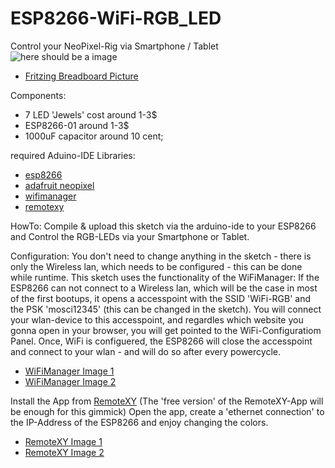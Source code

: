 # ESP8266-WiFi-RGB_LED
Control your NeoPixel-Rig via Smartphone / Tablet
![here should be a image](http://netz-weit.de/img_3072.jpg "ESP8266-01 with 7 RGB-LEDs hooked up")
* [Fritzing Breadboard Picture](https://github.com/icsom/ESP8266-WiFi-RGB_LED/blob/master/fritzing_bb.png)

Components:
* 7 LED 'Jewels' cost around 1-3$
* ESP8266-01  around 1-3$
* 1000uF capacitor around 10 cent;

required Aduino-IDE Libraries:
* [esp8266](https://github.com/icsom/ESP8266-WiFi-RGB_LED)
* [adafruit neopixel](https://learn.adafruit.com/adafruit-neopixel-uberguide/arduino-library-installation)
* [wifimanager](https://github.com/tzapu/WiFiManager)
* [remotexy](http://remotexy.com/en/help/how-install-library/)

HowTo:
Compile & upload this sketch via the arduino-ide to your ESP8266 and Control
the RGB-LEDs via your Smartphone or Tablet.

Configuration:
You don't need to change anything in the sketch - there is only the Wireless lan,
which needs to be configured - this can be done while runtime.
This sketch uses the functionality of the WiFiManager:
If the ESP8266 can not connect to a Wireless lan, which will be the case in most
of the first bootups, it opens a accesspoint with the
SSID 'WiFi-RGB' and the PSK 'mosci12345' (this can be changed in the sketch).
You will connect your wlan-device to this accesspoint, and regardles which website
you gonna open in your browser, you will get pointed to the WiFi-Configuratiom Panel.
Once, WiFi is configuered, the ESP8266 will close the accesspoint and connect to
your wlan - and will do so after every powercycle.
* [WiFiManager Image 1](http://netz-weit.de/img_3088.png)
* [WiFiManager Image 2](http://netz-weit.de/img_3090.png)

Install the App from [RemoteXY](http://remotexy.com/en/download/)
(The 'free version' of the RemoteXY-App will be enough for this gimmick)
Open the app, create a 'ethernet connection' to the IP-Address of the ESP8266
and enjoy changing the colors.
* [RemoteXY Image 1](http://netz-weit.de/img_3092.png)
* [RemoteXY Image 2](http://netz-weit.de/img_3085.png)
